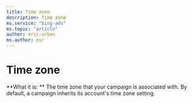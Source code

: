 ```yaml
---
title: Time zone
description: Time zone
ms.service: "bing-ads"
ms.topic: "article"
author: eric-urban
ms.author: eur
---
```


# Time zone

**What it is: ** The time zone that your campaign is associated with. By default, a campaign inherits its account's time zone setting.


